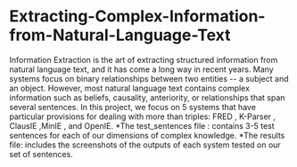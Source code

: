 # Extracting-Complex-Information-from-Natural-Language-Text
Information Extraction is the art of extracting structured information from natural language text, and it has come a long way in recent years. Many systems focus on binary relationships between two entities -- a subject and an object. However, most natural language text contains complex information such as beliefs, causality, anteriority, or relationships that span several sentences. 
In this project,  we focus on 5 systems that have particular provisions for dealing with more than triples:  FRED , K-Parser , ClausIE ,MinIE , and OpenIE. 
*The test_sentences file : contains 3-5 test sentences for each of our dimensions of complex knowledge.
*The results file: includes the screenshots of the outputs of each system tested on our set of sentences.
